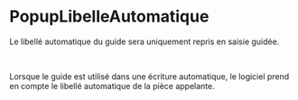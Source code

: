 # PopupLibelleAutomatique


Le libellé automatique du guide sera uniquement repris 
 en saisie guidée.


 


Lorsque le guide est utilisé dans une écriture automatique, 
 le logiciel prend en compte le libellé automatique de la pièce appelante.


